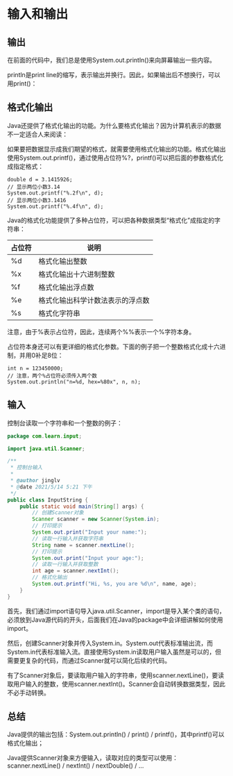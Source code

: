 # 输入和输出

## 输出

在前面的代码中，我们总是使用System.out.println()来向屏幕输出一些内容。

println是print line的缩写，表示输出并换行。因此，如果输出后不想换行，可以用print()：

## 格式化输出

Java还提供了格式化输出的功能。为什么要格式化输出？因为计算机表示的数据不一定适合人来阅读：

如果要把数据显示成我们期望的格式，就需要使用格式化输出的功能。格式化输出使用System.out.printf()，通过使用占位符%?，printf()可以把后面的参数格式化成指定格式：

```
double d = 3.1415926;
// 显示两位小数3.14
System.out.printf("%.2f\n", d);
// 显示两位小数3.1416
System.out.printf("%.4f\n", d);
```

Java的格式化功能提供了多种占位符，可以把各种数据类型“格式化”成指定的字符串：

| 占位符 | 说明 |
| ---|---|
| %d | 格式化输出整数 |
| %x | 格式化输出十六进制整数 |
| %f | 格式化输出浮点数 |
| %e | 格式化输出科学计数法表示的浮点数 |
| %s | 格式化字符串 |

注意，由于%表示占位符，因此，连续两个%%表示一个%字符本身。

占位符本身还可以有更详细的格式化参数。下面的例子把一个整数格式化成十六进制，并用0补足8位：

```
int n = 123450000;
// 注意，两个%占位符必须传入两个数
System.out.println("n=%d, hex=%80x", n, n);
```

## 输入

控制台读取一个字符串和一个整数的例子：

```java
package com.learn.input;

import java.util.Scanner;

/**
 * 控制台输入
 *
 * @author jinglv
 * @date 2021/5/14 5:21 下午
 */
public class InputString {
    public static void main(String[] args) {
        // 创建Scanner对象
        Scanner scanner = new Scanner(System.in);
        // 打印提示
        System.out.print("Input your name:");
        // 读取一行输入并获取字符串
        String name = scanner.nextLine();
        // 打印提示
        System.out.print("Input your age:");
        // 读取一行输入并获取整数
        int age = scanner.nextInt();
        // 格式化输出
        System.out.printf("Hi, %s, you are %d\n", name, age);
    }
}
```

首先，我们通过import语句导入java.util.Scanner，import是导入某个类的语句，必须放到Java源代码的开头，后面我们在Java的package中会详细讲解如何使用import。

然后，创建Scanner对象并传入System.in。System.out代表标准输出流，而System.in代表标准输入流。直接使用System.in读取用户输入虽然是可以的，但需要更复杂的代码，而通过Scanner就可以简化后续的代码。

有了Scanner对象后，要读取用户输入的字符串，使用scanner.nextLine()，要读取用户输入的整数，使用scanner.nextInt()。Scanner会自动转换数据类型，因此不必手动转换。

## 总结

Java提供的输出包括：System.out.println() / print() / printf()，其中printf()可以格式化输出；

Java提供Scanner对象来方便输入，读取对应的类型可以使用：scanner.nextLine() / nextInt() / nextDouble() / ...